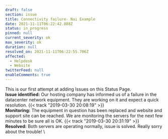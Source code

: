 ```yaml
---
draft: false
section: issue
title: Connectivity failure- Nai Example
date: 2021-11-11T06:22:42.888Z
status: in_progress
pinned: null
current_severity: ok
max_severity: ok
duration: null
resolved_on: 2021-11-11T06:22:55.706Z
affected:
  - Helpdesk
  - Website
twitterFeed: null
enableComments: true
---
```


This is our first attempt at adding Issues on this Status Page.
\
**Issue identified:** Our hosting company has informed us of a failure in the datacenter network equipment. They are working on it and expect a quick resolution.  {{< track "2019-03-30 20:08:19" >}}
\
**Monitoring:** The equipment in question has been replaced and website and support site can be reached. We are monitoring the servers for the next few minutes to be sure all is OK. {{< track "2019-03-30 20:31:19" >}}
\
**Resolved:** Both servers are operating normally, issue is solved. Really sorry about the trouble!
\






